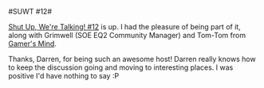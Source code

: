 #SUWT #12#

[Shut Up, We're Talking! #12](http://commonsensegamer.com/?p=495) is up. I had the pleasure of being part of it, along with Grimwell (SOE EQ2 Community Manager) and Tom-Tom from [Gamer's Mind](http://www.gamersmind.org/).

Thanks, Darren, for being such an awesome host! Darren really knows how to keep the discussion going and moving to interesting places. I was positive I'd have nothing to say :P

